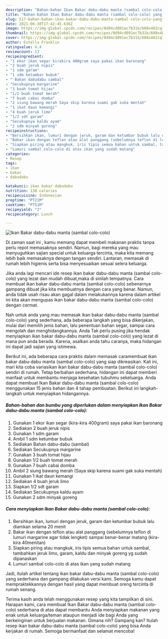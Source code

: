 ```yaml
---
description: "Bahan-bahan Ikan Bakar dabu-dabu manta (sambal colo-colo) yang enak dan Mudah Dibuat"
title: "Bahan-bahan Ikan Bakar dabu-dabu manta (sambal colo-colo) yang enak dan Mudah Dibuat"
slug: 517-bahan-bahan-ikan-bakar-dabu-dabu-manta-sambal-colo-colo-yang-enak-dan-mudah-dibuat
date: 2021-06-30T17:42:45.636Z
image: https://img-global.cpcdn.com/recipes/0d94cd091ec7b31b/680x482cq70/ikan-bakar-dabu-dabu-manta-sambal-colo-colo-foto-resep-utama.jpg
thumbnail: https://img-global.cpcdn.com/recipes/0d94cd091ec7b31b/680x482cq70/ikan-bakar-dabu-dabu-manta-sambal-colo-colo-foto-resep-utama.jpg
cover: https://img-global.cpcdn.com/recipes/0d94cd091ec7b31b/680x482cq70/ikan-bakar-dabu-dabu-manta-sambal-colo-colo-foto-resep-utama.jpg
author: Estella Franklin
ratingvalue: 4.4
reviewcount: 13
recipeingredient:
- "1 ekor ikan segar kirakira 400gram saya pakai ikan baronang"
- "2 buah jeruk nipis"
- "1 sdm garam"
- "1 sdm ketumbar bubuk"
- " Bahan dabudabu sambal"
- "Secukupnya margarine"
- "3 buah tomat hijau"
- "1/2 buah tomat merah"
- "7 buah cabai domba"
- "2 siung bawang merah Saya skip karena suami gak suka mentah"
- "1 ikat daun kemangi"
- "4 buah jeruk limo"
- "1/2 sdt garam"
- "Secukupnya kaldu ayam"
- "2 sdm minyak goreng"
recipeinstructions:
- "Bersihkan ikan, lumuri dengan jeruk, garam dan ketumbar bubuk lalu diamkan selama 20 menit"
- "Bakar ikan dengan teflon atau alat panggang (sebelumnya teflon di lumuri margarine agar tidak lengket) sampai benar-benar matang (kira-kira 40menitan)"
- "Siapkan piring atau mangkuk, iris tipis semua bahan untuk sambal, tambahkan jeruk limo, garam, kaldu dan minyak goreng yg sudah dipanaskan"
- "Lumuri sambal colo-colo di atas ikan yang sudah matang"
categories:
- Resep
tags:
- ikan
- bakar
- dabudabu

katakunci: ikan bakar dabudabu 
nutrition: 138 calories
recipecuisine: Indonesian
preptime: "PT21M"
cooktime: "PT51M"
recipeyield: "2"
recipecategory: Lunch

---
```



![Ikan Bakar dabu-dabu manta (sambal colo-colo)](https://img-global.cpcdn.com/recipes/0d94cd091ec7b31b/680x482cq70/ikan-bakar-dabu-dabu-manta-sambal-colo-colo-foto-resep-utama.jpg)

Di zaman  saat ini , kamu memang dapat membeli makanan praktis tanpa perlu repot memasaknya sendiri. Namun, bagi mereka yang mau menyuguhkan sajian special untuk keluarga tercinta, maka kita memang lebih baik memasaknya dengan tangan sendiri. Lantaran, memasak di rumah lebih higienis serta bisa menyesuaikan sesuai selera keluarga.

Jika anda lagi mencari ide resep ikan bakar dabu-dabu manta (sambal colo-colo) yang lezat dan mudah dibuat,maka di sinilah tempatnya. Cara membuat ikan bakar dabu-dabu manta (sambal colo-colo)  sebenarnya gampang dibuat jika kita membuatnya dengan cara yang benar. Namun, anda tidak usah risau akan gagal dalam melakukannya 
karena dalam artikel ini kita akan mengupas ikan bakar dabu-dabu manta (sambal colo-colo) dengan cermat.  



Nah untuk anda yang mau memasak ikan bakar dabu-dabu manta (sambal colo-colo) yang sederhana, ada beberapa langkah yang bisa dikerjakan, mulai dari memilih jenis bahan, lalu penentuan bahan segar, sampai cara mengolah dan menghidangkannya. Anda Tak perlu pusing jika hendak menyiapkan ikan bakar dabu-dabu manta (sambal colo-colo) yang lezat di mana pun anda berada. Karena, asalkan anda  tahu caranya, maka hidangan ini dapat jadi sajian yang istimewa.

Berikut ini, ada beberapa cara praktis  dalam memasak caramembuat ikan bakar dabu-dabu manta (sambal colo-colo) yang siap dikreasikan. Kali ini, mari kita coba variasikan ikan bakar dabu-dabu manta (sambal colo-colo) sendiri di rumah. Tetap berbahan sederhana, hidangan ini dapat memberi manfaat untuk membantu menjaga kesehatan tubuhmu sekeluarga. Anda dapat membuat Ikan Bakar dabu-dabu manta (sambal colo-colo) menggunakan 15 jenis bahan dan 4 tahap pembuatan. Berikut ini langkah-langkah untuk menyiapkan hidangannya.

<!--inarticleads1-->

##### Bahan-bahan dan bumbu yang diperlukan dalam menyiapkan Ikan Bakar dabu-dabu manta (sambal colo-colo):

1. Gunakan 1 ekor ikan segar (kira-kira 400gram) saya pakai ikan baronang
1. Sediakan 2 buah jeruk nipis
1. Gunakan 1 sdm garam
1. Ambil 1 sdm ketumbar bubuk
1. Sediakan  Bahan dabu-dabu (sambal)
1. Sediakan Secukupnya margarine
1. Gunakan 3 buah tomat hijau
1. Gunakan 1/2 buah tomat merah
1. Gunakan 7 buah cabai domba
1. Ambil 2 siung bawang merah (Saya skip karena suami gak suka mentah)
1. Gunakan 1 ikat daun kemangi
1. Sediakan 4 buah jeruk limo
1. Siapkan 1/2 sdt garam
1. Sediakan Secukupnya kaldu ayam
1. Gunakan 2 sdm minyak goreng




<!--inarticleads2-->

##### Cara menyiapkan Ikan Bakar dabu-dabu manta (sambal colo-colo):

1. Bersihkan ikan, lumuri dengan jeruk, garam dan ketumbar bubuk lalu diamkan selama 20 menit
1. Bakar ikan dengan teflon atau alat panggang (sebelumnya teflon di lumuri margarine agar tidak lengket) sampai benar-benar matang (kira-kira 40menitan)
1. Siapkan piring atau mangkuk, iris tipis semua bahan untuk sambal, tambahkan jeruk limo, garam, kaldu dan minyak goreng yg sudah dipanaskan
1. Lumuri sambal colo-colo di atas ikan yang sudah matang




Jadi, itulah artikel tentang  ikan bakar dabu-dabu manta (sambal colo-colo)  yang sederhana dan gampang dilakukan versi kami. Semoga kamu dapat mempraktekkannya dengan hasil yang dapat membuat oreng tercinta di rumah senang. 

Terima kasih anda telah menggunakan resep yang kita tampilkan di sini. Harapan kami, cara membuat  Ikan Bakar dabu-dabu manta (sambal colo-colo) sederhana di atas dapat membantu Anda menyiapkan makanan yang enak untuk keluarga/teman ataupun menjadi ide bagi Anda yang berkeinginan untuk berjualan makanan. Gimana nih? Gampang kan? Itulah resep ikan bakar dabu-dabu manta (sambal colo-colo) yang bisa Anda kerjakan di rumah. Semoga bermanfaat dan selamat mencoba!

